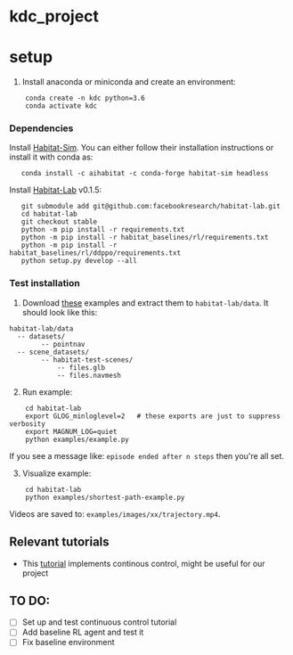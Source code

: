# kdc_project

# setup 

1. Install anaconda or miniconda and create an environment:
```
    conda create -n kdc python=3.6
    conda activate kdc
```

### Dependencies 
Install [Habitat-Sim](https://github.com/facebookresearch/habitat-sim). You can either follow their installation instructions or install it with conda as:
```
   conda install -c aihabitat -c conda-forge habitat-sim headless
```

Install [Habitat-Lab](https://github.com/facebookresearch/habitat-lab/tree/v0.1.5) v0.1.5:
```
   git submodule add git@github.com:facebookresearch/habitat-lab.git
   cd habitat-lab
   git checkout stable
   python -m pip install -r requirements.txt
   python -m pip install -r habitat_baselines/rl/requirements.txt
   python -m pip install -r habitat_baselines/rl/ddppo/requirements.txt
   python setup.py develop --all
```

### Test installation 

1. Download [these](http://dl.fbaipublicfiles.com/habitat/habitat-test-scenes.zip) examples and extract them to ```habitat-lab/data```. It should look like this:
```
habitat-lab/data
  -- datasets/
        -- pointnav
  -- scene_datasets/
        -- habitat-test-scenes/
            -- files.glb
            -- files.navmesh
```

2. Run example: 
```
    cd habitat-lab
    export GLOG_minloglevel=2   # these exports are just to suppress verbosity
    export MAGNUM_LOG=quiet     
    python examples/example.py
```

If you see a message like: ```episode ended after n steps``` then you're all set.

3. Visualize example:
```
    cd habitat-lab 
    python examples/shortest-path-example.py
```

Videos are saved to: ```examples/images/xx/trajectory.mp4```.

## Relevant tutorials
- This [tutorial](https://aihabitat.org/docs/habitat-sim/rigid-object-tutorial.html#continuous-control-on-navmesh) implements continous control, might be useful for our project

## TO DO:

- [ ] Set up and test continuous control tutorial 
- [ ] Add baseline RL agent and test it
- [ ] Fix baseline environment 
